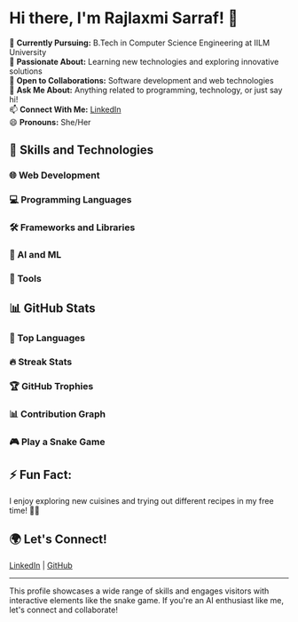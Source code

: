 # Hi there, I'm Rajlaxmi Sarraf! 👋



🔭 **Currently Pursuing:** B.Tech in Computer Science Engineering at IILM University\
🌱 **Passionate About:** Learning new technologies and exploring innovative solutions\
👯 **Open to Collaborations:** Software development and web technologies\
💬 **Ask Me About:** Anything related to programming, technology, or just say hi!\
📫 **Connect With Me:** [LinkedIn](#)\
😄 **Pronouns:** She/Her

## 🚀 Skills and Technologies

### 🌐 Web Development

&#x20;      &#x20;

### 💻 Programming Languages

&#x20;       &#x20;

### 🛠️ Frameworks and Libraries

&#x20;  &#x20;

### 🤖 AI and ML

&#x20; &#x20;

### 🔧 Tools

&#x20;   &#x20;

## 📊 GitHub Stats



### 🌟 Top Languages



### 🔥 Streak Stats



### 🏆 GitHub Trophies



### 📊 Contribution Graph



### 🎮 Play a Snake Game



## ⚡ Fun Fact:

I enjoy exploring new cuisines and trying out different recipes in my free time! 🍲🍜

## 🌍 Let's Connect!

[LinkedIn](#) | [GitHub](#)

---

This profile showcases a wide range of skills and engages visitors with interactive elements like the snake game. If you're an AI enthusiast like me, let's connect and collaborate!

